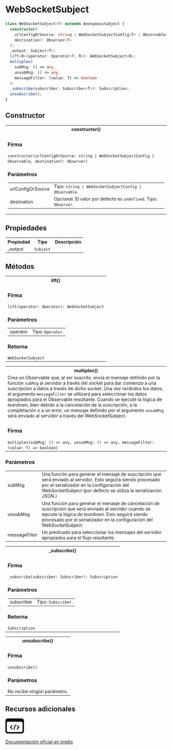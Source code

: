 # WebSocketSubject

```typescript
class WebSocketSubject<T> extends AnonymousSubject {
  constructor(
    urlConfigOrSource: string | WebSocketSubjectConfig<T> | Observable<T>,
    destination?: Observer<T>
  );
  _output: Subject<T>;
  lift<R>(operator: Operator<T, R>): WebSocketSubject<R>;
  multiplex(
    subMsg: () => any,
    unsubMsg: () => any,
    messageFilter: (value: T) => boolean
  );
  _subscribe(subscriber: Subscriber<T>): Subscription;
  unsubscribe();
}
```

## Constructor

<table>
<tr><th>constructor()</th></tr>
<tr><td>
<h3>Firma</h3>
<code>constructor(urlConfigOrSource: string | WebSocketSubjectConfig<T> | Observable<T>, destination?: Observer<T>)</code>

<h3>Parámetros</h3>

<table>
<tr><td>urlConfigOrSource</td><td>Tipo: <code>string | WebSocketSubjectConfig | Observable</code>.</td></tr>
<tr><td>destination</td><td>Opcional. El valor por defecto es <code>undefined</code>.
Tipo: <code>Observer</code>.</td></tr>
</table>
</td></tr>
</table>

## Propiedades

<table>
<tr><th>Propiedad</th><th>Tipo</th><th>Descripción</th></tr>
<tr><td>_output</td><td><code>Subject<T></code></td></tr>
</table>

## Métodos

<table>
<tr><th>lift()</th></tr>
<tr><td>
<h3>Firma</h3>
<code>lift<R>(operator: Operator<T, R>): WebSocketSubject<R></code>
<h3>Parámetros</h3>

<table>
<tr><td>operator</td><td>Tipo: <code>Operator</code>.</td></tr>
</table>

<h3>Retorna</h3>
<code>WebSocketSubject<R></code>
</td></tr>
</table>

<table>
<tr><th>multiplex()</th></tr>
<tr><td>Crea un Observable que, al ser suscrito, envía el mensaje definido por la función <code>subMsg</code> al servidor a través del socket para dar comienzo a una suscripción a datos a través de dicho socket. Una vez recibidos los datos, el argumento <code>messageFilter</code> se utilizará para seleccionar los datos apropiados para el Observable resultante. Cuando se ejecute la lógica de <em>teardown</em>, bien debido a la cancelación de la suscripción, a la completación o a un error, un mensaje definido por el argumento <code>unsubMsg</code> será enviado al servidor a través del WebSocketSubject.</td></tr>
<tr><td>
<h3>Firma</h3>
<code>multiplex(subMsg: () => any, unsubMsg: () => any, messageFilter: (value: T) => boolean)</code>
</td></tr>
</table>

<h3>Parámetros</h3>

<table>
<tr><td>subMsg</td><td>Una función para generar el mensaje de suscripción que será enviado al servidor. Esto seguirá siendo procesado por el serializador en la configuración del WebSocketSubject (por defecto se utiliza la serialización JSON.)</td></tr>
<tr><td>unsubMsg</td><td>Una función para generar el menasje de cancelación de suscripción que será enviado al servidor cuando se ejecute la lógica de <em>teardown</em>. Esto seguirá siendo procesado por el serializador en la configuración del WebSocketSubject.</td></tr>
<tr><td>messageFilter</td><td>Un predicado para seleccionar los mensajes del servidor apropiados para el flujo resultante.</td></tr>
</table>

<table>
<tr><th>_subscribe()</th></tr>
<tr><td>
<h3>Firma</h3>
<code>_subscribe(subscriber: Subscriber<T>): Subscription</code>
<h3>Parámetros</h3>

<table>
<tr><td>subscriber</td><td>Tipo: <code>Subscriber</code>.</td></tr>
</table>

<h3>Retorna</h3>
<code>Subscription</code>
</td></tr>
</table>

<table>
<tr><th>unsubscribe()</th></tr>
<tr><td>
<h3>Firma</h3>
<code>unsubscribe()</code>

<h3>Parámetros</h3>
No recibe ningún parámetro.
</td></tr>
</table>

## Recursos adicionales

<a class="source-icon" target="_blank" href="https://github.com/ReactiveX/rxjs/blob/6.5.5/src/internal/observable/dom/WebSocketSubject.ts#L150-L387">
<img src="assets/icons/source-code.png" alt="Source code">
</a>
</div>

<a target="_blank" href="https://rxjs.dev/api/webSocket/WebSocketSubject">Documentación oficial en inglés</a>

